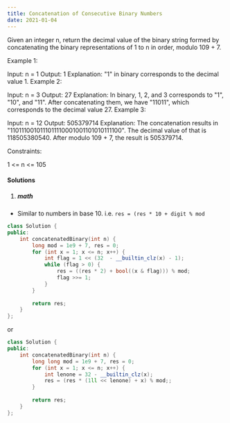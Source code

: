 ```yaml
---
title: Concatenation of Consecutive Binary Numbers
date: 2021-01-04
---
```

Given an integer n, return the decimal value of the binary string formed by concatenating the binary representations of 1 to n in order, modulo 109 + 7.

 

Example 1:

Input: n = 1
Output: 1
Explanation: "1" in binary corresponds to the decimal value 1. 
Example 2:

Input: n = 3
Output: 27
Explanation: In binary, 1, 2, and 3 corresponds to "1", "10", and "11".
After concatenating them, we have "11011", which corresponds to the decimal value 27.
Example 3:

Input: n = 12
Output: 505379714
Explanation: The concatenation results in "1101110010111011110001001101010111100".
The decimal value of that is 118505380540.
After modulo 109 + 7, the result is 505379714.
 

Constraints:

1 <= n <= 105

#### Solutions

1. ##### math

- Similar to numbers in base 10. i.e. `res = (res * 10 + digit % mod`

```cpp
class Solution {
public:
    int concatenatedBinary(int n) {
        long mod = 1e9 + 7, res = 0;
        for (int x = 1; x <= n; x++) {
            int flag = 1 << (32  - __builtin_clz(x) - 1);
            while (flag > 0) {
                res = ((res * 2) + bool((x & flag))) % mod;
                flag >>= 1;
            }
        }
        
        return res;
    }
};
```

or

```cpp
class Solution {
public:
    int concatenatedBinary(int n) {
        long long mod = 1e9 + 7, res = 0;
        for (int x = 1; x <= n; x++) {
            int lenone = 32 - __builtin_clz(x);
            res = (res * (1ll << lenone) + x) % mod;;
        }
        
        return res;
    }
};
```